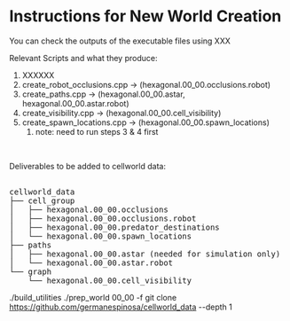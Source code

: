 # Instructions for New World Creation 
You can check the outputs of the executable files using XXX




Relevant Scripts and what they produce:<br>
1. XXXXXX
2. create_robot_occlusions.cpp -> (hexagonal.00_00.occlusions.robot)
3. create_paths.cpp -> (hexagonal.00_00.astar, hexagonal.00_00.astar.robot)
4. create_visibility.cpp -> (hexagonal.00_00.cell_visibility)
5. create_spawn_locations.cpp -> (hexagonal.00_00.spawn_locations)
    1. note: need to run steps 3 & 4 first  
<br>

Deliverables to be added to cellworld data:
<div style="font-family: monospace; white-space: pre;">
cellworld_data
├── cell_group
│   ├── hexagonal.00_00.occlusions
│   ├── hexagonal.00_00.occlusions.robot
│   ├── hexagonal.00_00.predator_destinations
│   └── hexagonal.00_00.spawn_locations
├── paths
│   ├── hexagonal.00_00.astar (needed for simulation only)
│   └── hexagonal.00_00.astar.robot
└── graph
    └── hexagonal.00_00.cell_visibility
</div>




./build_utilities
./prep_world 00_00 -f
git clone https://github.com/germanespinosa/cellworld_data --depth 1
